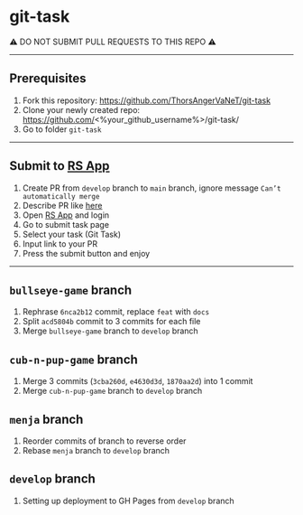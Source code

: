 # git-task

⚠️ DO NOT SUBMIT PULL REQUESTS TO THIS REPO ⚠️

---

## Prerequisites
1. Fork this repository: https://github.com/ThorsAngerVaNeT/git-task
2. Clone your newly created repo: https://github.com/<%your_github_username%>/git-task/  
3. Go to folder `git-task`

---

## Submit to [RS App](https://app.rs.school)
1. Create PR from `develop` branch to `main` branch, ignore message `Can’t automatically merge`
2. Describe PR like [here](https://docs.app.rs.school/#/platform/pull-request-review-process?id=description-example)
2. Open [RS App](https://app.rs.school) and login
3. Go to submit task page
4. Select your task (Git Task)
5. Input link to your PR
6. Press the submit button and enjoy

---

## `bullseye-game` branch
1) Rephrase `6nca2b12` commit, replace `feat` with `docs`
2) Split `acd5804b` commit to 3 commits for each file
3) Merge `bullseye-game` branch to `develop` branch

## `cub-n-pup-game` branch
1) Merge 3 commits (`3cba260d`, `e4630d3d`, `1870aa2d`) into 1 commit
2) Merge `cub-n-pup-game` branch to `develop` branch

## `menja` branch
1) Reorder commits of branch to reverse order
2) Rebase `menja` branch to `develop` branch

## `develop` branch
1) Setting up deployment to GH Pages from `develop` branch